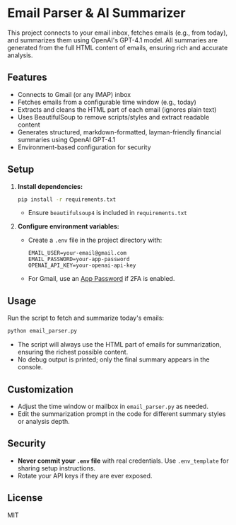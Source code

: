 # Email Parser & AI Summarizer

This project connects to your email inbox, fetches emails (e.g., from today), and summarizes them using OpenAI's GPT-4.1 model. All summaries are generated from the full HTML content of emails, ensuring rich and accurate analysis.

## Features
- Connects to Gmail (or any IMAP) inbox
- Fetches emails from a configurable time window (e.g., today)
- Extracts and cleans the HTML part of each email (ignores plain text)
- Uses BeautifulSoup to remove scripts/styles and extract readable content
- Generates structured, markdown-formatted, layman-friendly financial summaries using OpenAI GPT-4.1
- Environment-based configuration for security

## Setup

1. **Install dependencies:**
   ```bash
   pip install -r requirements.txt
   ```
   - Ensure `beautifulsoup4` is included in `requirements.txt`

2. **Configure environment variables:**
   - Create a `.env` file in the project directory with:
     ```
     EMAIL_USER=your-email@gmail.com
     EMAIL_PASSWORD=your-app-password
     OPENAI_API_KEY=your-openai-api-key
     ```
   - For Gmail, use an [App Password](https://support.google.com/accounts/answer/185833) if 2FA is enabled.

## Usage

Run the script to fetch and summarize today's emails:
```bash
python email_parser.py
```
- The script will always use the HTML part of emails for summarization, ensuring the richest possible content.
- No debug output is printed; only the final summary appears in the console.

## Customization
- Adjust the time window or mailbox in `email_parser.py` as needed.
- Edit the summarization prompt in the code for different summary styles or analysis depth.

## Security
- **Never commit your `.env` file** with real credentials. Use `.env_template` for sharing setup instructions.
- Rotate your API keys if they are ever exposed.

## License
MIT
